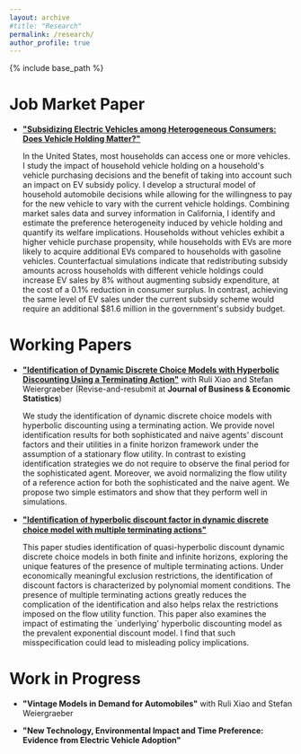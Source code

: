 ```yaml
---
layout: archive
#title: "Research"
permalink: /research/
author_profile: true
---
```


{% include base_path %}

Job Market Paper
======

* [**"Subsidizing Electric Vehicles among Heterogeneous Consumers: Does Vehicle Holding Matter?"**](/files/EV_Chao_JMP.pdf)

    In the United States, most households can access one or more vehicles. I study the impact of household vehicle holding on a household's vehicle purchasing decisions and the benefit of taking into account such an impact on EV subsidy policy. I develop a structural model of household automobile decisions while allowing for the willingness to pay for the new vehicle to vary with the current vehicle holdings. Combining market sales data and survey information in California, I identify and estimate the preference heterogeneity induced by vehicle holding and quantify its welfare implications. Households without vehicles exhibit a higher vehicle purchase propensity, while households with EVs are more likely to acquire additional EVs compared to households with gasoline vehicles. Counterfactual simulations indicate that redistributing subsidy amounts across households with different vehicle holdings could increase EV sales by 8% without augmenting subsidy expenditure, at the cost of a 0.1% reduction in consumer surplus. In contrast, achieving the same level of EV sales under the current subsidy scheme would require an additional $81.6 million in the government's subsidy budget.

Working Papers
======

* [**"Identification of Dynamic Discrete Choice Models with Hyperbolic Discounting Using a Terminating Action"**](https://papers.ssrn.com/sol3/papers.cfm?abstract_id=4126360) with Ruli Xiao and Stefan Weiergraeber (Revise-and-resubmit at **Journal of Business & Economic Statistics**) 
    
    We study the identification of dynamic discrete choice models with hyperbolic discounting using a terminating action. We provide novel identification results for both sophisticated and naive agents’ discount factors and their utilities in a finite horizon framework under the assumption of a stationary flow utility. In contrast to existing identification strategies we do not require to observe the final period for the sophisticated agent. Moreover, we avoid normalizing the flow utility of a reference action for both the sophisticated and the naive agent. We propose two simple estimators and show that they perform well in simulations.

* [**"Identiﬁcation of hyperbolic discount factor in dynamic discrete choice model with multiple terminating actions"**](/files/hyperbolic_multiple_terminating_action.pdf)
    
    This paper studies identification of quasi-hyperbolic discount dynamic discrete choice models in both finite and infinite horizons, exploring the unique features of the presence of multiple terminating actions. Under economically meaningful exclusion restrictions, the identification of discount factors is characterized by polynomial moment conditions. The presence of multiple terminating actions greatly reduces the complication of the identification and also helps relax the restrictions imposed on the flow utility function. This paper also examines the impact of estimating the `underlying' hyperbolic discounting model as the prevalent exponential discount model. I find that such misspecification could lead to misleading policy implications. 

Work in Progress
======

* **"Vintage Models in Demand for Automobiles"** with Ruli Xiao and Stefan Weiergraeber 

* **"New Technology, Environmental Impact and Time Preference: Evidence from Electric Vehicle Adoption"**
